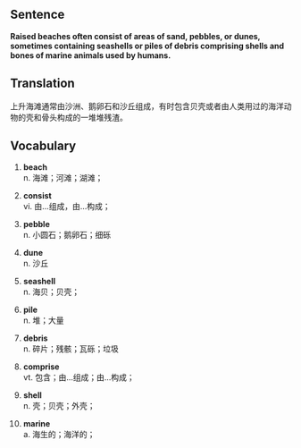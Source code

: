 ## Sentence

**Raised beaches often consist of areas of sand, pebbles, or dunes, sometimes containing seashells or piles of debris comprising shells and bones of marine animals used by humans.**

## Translation

上升海滩通常由沙洲、鹅卵石和沙丘组成，有时包含贝壳或者由人类用过的海洋动物的壳和骨头构成的一堆堆残渣。     


## Vocabulary     

1. **beach**     
n. 海滩；河滩；湖滩；      

2. **consist**      
vi. 由...组成，由...构成；      

3. **pebble**      
n. 小圆石；鹅卵石；细砾      

4. **dune**      
n. 沙丘       

5. **seashell**     
n. 海贝；贝壳；       

6. **pile**      
n. 堆；大量       

7. **debris**       
n. 碎片；残骸；瓦砾；垃圾       

8. **comprise**      
vt. 包含；由...组成；由...构成；     

9. **shell**       
n. 壳；贝壳；外壳；     

10. **marine**      
a. 海生的；海洋的；    

